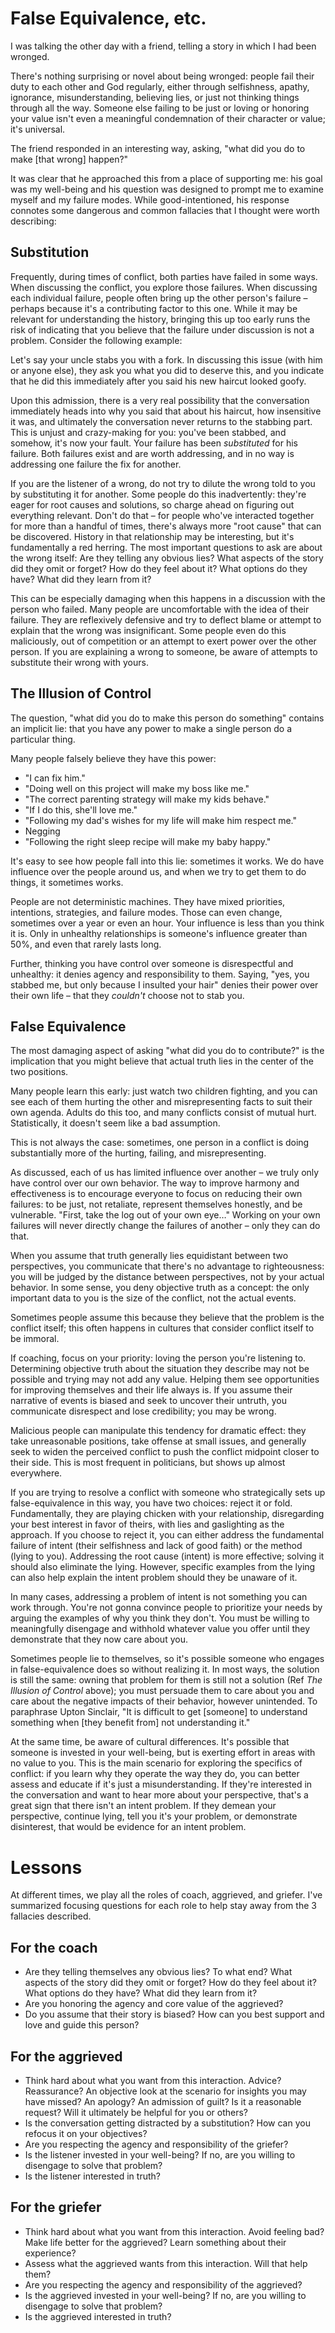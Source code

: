 # False Equivalence, etc.

I was talking the other day with a friend, telling a story in which I had been wronged.

There&#39;s nothing surprising or novel about being wronged: people fail their duty to each other and God regularly, either through selfishness, apathy, ignorance, misunderstanding, believing lies, or just not thinking things through all the way. Someone else failing to be just or loving or honoring your value isn&#39;t even a meaningful condemnation of their character or value; it&#39;s universal.

The friend responded in an interesting way, asking, &quot;what did you do to make [that wrong] happen?&quot;

It was clear that he approached this from a place of supporting me: his goal was my well-being and his question was designed to prompt me to examine myself and my failure modes. While good-intentioned, his response connotes some dangerous and common fallacies that I thought were worth describing:

## Substitution

Frequently, during times of conflict, both parties have failed in some ways. When discussing the conflict, you explore those failures. When discussing each individual failure, people often bring up the other person&#39;s failure – perhaps because it&#39;s a contributing factor to this one. While it may be relevant for understanding the history, bringing this up too early runs the risk of indicating that you believe that the failure under discussion is not a problem. Consider the following example:

Let&#39;s say your uncle stabs you with a fork. In discussing this issue (with him or anyone else), they ask you what you did to deserve this, and you indicate that he did this immediately after you said his new haircut looked goofy.

Upon this admission, there is a very real possibility that the conversation immediately heads into why you said that about his haircut, how insensitive it was, and ultimately the conversation never returns to the stabbing part. This is unjust and crazy-making for you: you&#39;ve been stabbed, and somehow, it&#39;s now your fault. Your failure has been _substituted_ for his failure. Both failures exist and are worth addressing, and in no way is addressing one failure the fix for another.

If you are the listener of a wrong, do not try to dilute the wrong told to you by substituting it for another. Some people do this inadvertently: they&#39;re eager for root causes and solutions, so charge ahead on figuring out everything relevant. Don&#39;t do that – for people who&#39;ve interacted together for more than a handful of times, there&#39;s always more &quot;root cause&quot; that can be discovered. History in that relationship may be interesting, but it&#39;s fundamentally a red herring. The most important questions to ask are about the wrong itself: Are they telling any obvious lies? What aspects of the story did they omit or forget? How do they feel about it? What options do they have? What did they learn from it?

This can be especially damaging when this happens in a discussion with the person who failed. Many people are uncomfortable with the idea of their failure. They are reflexively defensive and try to deflect blame or attempt to explain that the wrong was insignificant. Some people even do this maliciously, out of competition or an attempt to exert power over the other person. If you are explaining a wrong to someone, be aware of attempts to substitute their wrong with yours.

## The Illusion of Control

The question, &quot;what did you do to make this person do something&quot; contains an implicit lie: that you have any power to make a single person do a particular thing.

Many people falsely believe they have this power:

- &quot;I can fix him.&quot;
- &quot;Doing well on this project will make my boss like me.&quot;
- &quot;The correct parenting strategy will make my kids behave.&quot;
- &quot;If I do this, she&#39;ll love me.&quot;
- &quot;Following my dad&#39;s wishes for my life will make him respect me.&quot;
- Negging
- &quot;Following the right sleep recipe will make my baby happy.&quot;

It&#39;s easy to see how people fall into this lie: sometimes it works. We do have influence over the people around us, and when we try to get them to do things, it sometimes works.

People are not deterministic machines. They have mixed priorities, intentions, strategies, and failure modes. Those can even change, sometimes over a year or even an hour. Your influence is less than you think it is. Only in unhealthy relationships is someone&#39;s influence greater than 50%, and even that rarely lasts long.

Further, thinking you have control over someone is disrespectful and unhealthy: it denies agency and responsibility to them. Saying, &quot;yes, you stabbed me, but only because I insulted your hair&quot; denies their power over their own life – that they _couldn&#39;t_ choose not to stab you.

## False Equivalence

The most damaging aspect of asking &quot;what did you do to contribute?&quot; is the implication that you might believe that actual truth lies in the center of the two positions.

Many people learn this early: just watch two children fighting, and you can see each of them hurting the other and misrepresenting facts to suit their own agenda. Adults do this too, and many conflicts consist of mutual hurt. Statistically, it doesn&#39;t seem like a bad assumption.

This is not always the case: sometimes, one person in a conflict is doing substantially more of the hurting, failing, and misrepresenting.

As discussed, each of us has limited influence over another – we truly only have control over our own behavior. The way to improve harmony and effectiveness is to encourage everyone to focus on reducing their own failures: to be just, not retaliate, represent themselves honestly, and be vulnerable. &quot;First, take the log out of your own eye…&quot; Working on your own failures will never directly change the failures of another – only they can do that.

When you assume that truth generally lies equidistant between two perspectives, you communicate that there&#39;s no advantage to righteousness: you will be judged by the distance between perspectives, not by your actual behavior. In some sense, you deny objective truth as a concept: the only important data to you is the size of the conflict, not the actual events.

Sometimes people assume this because they believe that the problem is the conflict itself; this often happens in cultures that consider conflict itself to be immoral.

If coaching, focus on your priority: loving the person you&#39;re listening to. Determining objective truth about the situation they describe may not be possible and trying may not add any value. Helping them see opportunities for improving themselves and their life always is. If you assume their narrative of events is biased and seek to uncover their untruth, you communicate disrespect and lose credibility; you may be wrong.

Malicious people can manipulate this tendency for dramatic effect: they take unreasonable positions, take offense at small issues, and generally seek to widen the perceived conflict to push the conflict midpoint closer to their side. This is most frequent in politicians, but shows up almost everywhere.

If you are trying to resolve a conflict with someone who strategically sets up false-equivalence in this way, you have two choices: reject it or fold. Fundamentally, they are playing chicken with your relationship, disregarding your best interest in favor of theirs, with lies and gaslighting as the approach. If you choose to reject it, you can either address the fundamental failure of intent (their selfishness and lack of good faith) or the method (lying to you). Addressing the root cause (intent) is more effective; solving it should also eliminate the lying. However, specific examples from the lying can also help explain the intent problem should they be unaware of it.

In many cases, addressing a problem of intent is not something you can work through. You&#39;re not gonna convince people to prioritize your needs by arguing the examples of why you think they don&#39;t. You must be willing to meaningfully disengage and withhold whatever value you offer until they demonstrate that they now care about you.

Sometimes people lie to themselves, so it&#39;s possible someone who engages in false-equivalence does so without realizing it. In most ways, the solution is still the same: owning that problem for them is still not a solution (Ref _The Illusion of Control_ above); you must persuade them to care about you and care about the negative impacts of their behavior, however unintended. To paraphrase Upton Sinclair, &quot;It is difficult to get [someone] to understand something when [they benefit from] not understanding it.&quot;

At the same time, be aware of cultural differences. It&#39;s possible that someone is invested in your well-being, but is exerting effort in areas with no value to you. This is the main scenario for exploring the specifics of conflict: if you learn why they operate the way they do, you can better assess and educate if it&#39;s just a misunderstanding. If they&#39;re interested in the conversation and want to hear more about your perspective, that&#39;s a great sign that there isn&#39;t an intent problem. If they demean your perspective, continue lying, tell you it&#39;s your problem, or demonstrate disinterest, that would be evidence for an intent problem.

# Lessons

At different times, we play all the roles of coach, aggrieved, and griefer. I&#39;ve summarized focusing questions for each role to help stay away from the 3 fallacies described.

## For the coach
- Are they telling themselves any obvious lies? To what end? What aspects of the story did they omit or forget? How do they feel about it? What options do they have? What did they learn from it?
- Are you honoring the agency and core value of the aggrieved?
- Do you assume that their story is biased? How can you best support and love and guide this person?
## For the aggrieved
- Think hard about what you want from this interaction. Advice? Reassurance? An objective look at the scenario for insights you may have missed? An apology? An admission of guilt? Is it a reasonable request? Will it ultimately be helpful for you or others?
- Is the conversation getting distracted by a substitution? How can you refocus it on your objectives?
- Are you respecting the agency and responsibility of the griefer?
- Is the listener invested in your well-being? If no, are you willing to disengage to solve that problem?
- Is the listener interested in truth?
## For the griefer
- Think hard about what you want from this interaction. Avoid feeling bad? Make life better for the aggrieved? Learn something about their experience?
- Assess what the aggrieved wants from this interaction. Will that help them?
- Are you respecting the agency and responsibility of the aggrieved?
- Is the aggrieved invested in your well-being? If no, are you willing to disengage to solve that problem?
- Is the aggrieved interested in truth?
